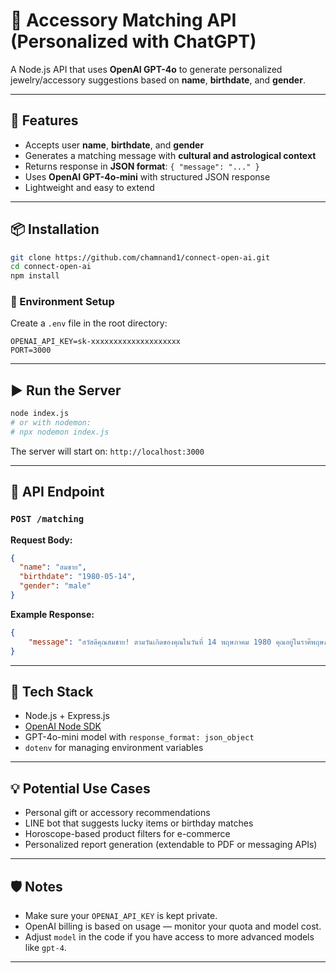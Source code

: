 # 💎 Accessory Matching API (Personalized with ChatGPT)

A Node.js API that uses **OpenAI GPT-4o** to generate personalized jewelry/accessory suggestions based on **name**, **birthdate**, and **gender**.

---

## 🚀 Features

- Accepts user **name**, **birthdate**, and **gender**
- Generates a matching message with **cultural and astrological context**
- Returns response in **JSON format**: `{ "message": "..." }`
- Uses **OpenAI GPT-4o-mini** with structured JSON response
- Lightweight and easy to extend

---

## 📦 Installation

```bash
git clone https://github.com/chamnand1/connect-open-ai.git
cd connect-open-ai
npm install
```

### 🔐 Environment Setup

Create a `.env` file in the root directory:

```env
OPENAI_API_KEY=sk-xxxxxxxxxxxxxxxxxxxx
PORT=3000
```

---

## ▶️ Run the Server

```bash
node index.js
# or with nodemon:
# npx nodemon index.js
```

The server will start on: `http://localhost:3000`

---

## 📮 API Endpoint

### `POST /matching`

**Request Body:**

```json
{
  "name": "สมชาย",
  "birthdate": "1980-05-14",
  "gender": "male"
}
```

**Example Response:**

```json
{
    "message": "สวัสดีคุณสมชาย! ตามวันเกิดของคุณในวันที่ 14 พฤษภาคม 1980 คุณอยู่ในราศีพฤษภ ซึ่งมีความมั่นคงและความอดทนเป็นเอกลักษณ์ ขอแนะนำให้คุณเลือกเครื่องประดับที่ช่วยเสริมพลังให้กับบุคลิกของคุณ เช่น แหวนเงิน หรือสร้อยคอที่ทำจากหินอาเกต สีเขียว เพื่อเพิ่มความสงบและความโชคดีในชีวิตประจำวัน อีกทั้งเครื่องประดับที่ทำจากวัสดุธรรมชาติ เช่น เครื่องประดับไม้ หรือหนัง จะช่วยให้คุณรู้สึกเชื่อมโยงกับธรรมชาติอย่างแท้จริง ลองเลือกบางชิ้นที่ตรงกับสไตล์ของคุณเพื่อสะท้อนถึงความแข็งแกร่งและความพิเศษของคุณนะครับ ขอให้คุณมีความสุขและโชคดีในเส้นทางชีวิต!"
}
```

---

## 🧰 Tech Stack

- Node.js + Express.js
- [OpenAI Node SDK](https://www.npmjs.com/package/openai)
- GPT-4o-mini model with `response_format: json_object`
- `dotenv` for managing environment variables

---

## 💡 Potential Use Cases

- Personal gift or accessory recommendations
- LINE bot that suggests lucky items or birthday matches
- Horoscope-based product filters for e-commerce
- Personalized report generation (extendable to PDF or messaging APIs)

---

## 🛡️ Notes

- Make sure your `OPENAI_API_KEY` is kept private.
- OpenAI billing is based on usage — monitor your quota and model cost.
- Adjust `model` in the code if you have access to more advanced models like `gpt-4`.

---